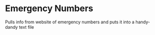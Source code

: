 # Emergency Numbers
Pulls info from website of emergency numbers and puts it into a handy-dandy text file
